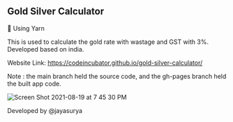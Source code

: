 ## Gold Silver Calculator 

🐬 Using Yarn

This is used to calculate the gold rate with wastage and GST with 3%. Developed based on india.

Website Link: https://codeincubator.github.io/gold-silver-calculator/

Note : the main branch held the source code, and the gh-pages branch held the built app code.

![Screen Shot 2021-08-19 at 7 45 30 PM](https://user-images.githubusercontent.com/12830078/130084534-6cb95f56-9f12-48d1-9549-3befe562f38e.png)


Developed by @jayasurya

